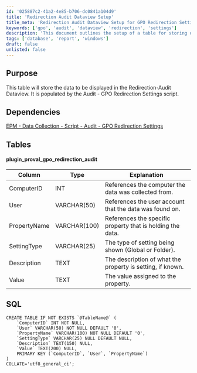 ```yaml
---
id: '025887c2-41a2-4e85-b706-dc0841a104d9'
title: 'Redirection Audit Dataview Setup'
title_meta: 'Redirection Audit Dataview Setup for GPO Redirection Settings'
keywords: ['gpo', 'audit', 'dataview', 'redirection', 'settings']
description: 'This document outlines the setup of a table for storing data displayed in the Redirection-Audit Dataview, populated by the Audit - GPO Redirection Settings script. It includes details on table structure, dependencies, and SQL commands for table creation.'
tags: ['database', 'report', 'windows']
draft: false
unlisted: false
---
```


## Purpose

This table will store the data to be displayed in the Redirection-Audit Dataview. It is populated by the Audit - GPO Redirection Settings script.

## Dependencies

[EPM - Data Collection - Script - Audit - GPO Redirection Settings](<../scripts/Audit - GPO Redirection Settings.md>)

## Tables

#### plugin_proval_gpo_redirection_audit

| Column         | Type          | Explanation                                             |
|----------------|---------------|--------------------------------------------------------|
| ComputerID     | INT           | References the computer the data was collected from.   |
| User           | VARCHAR(50)   | References the user account that the data was found on.|
| PropertyName   | VARCHAR(100)  | References the specific property that is holding the data. |
| SettingType    | VARCHAR(25)   | The type of setting being shown (Global or Folder).    |
| Description     | TEXT          | The description of what the property is setting, if known. |
| Value          | TEXT          | The value assigned to the property.                     |

## SQL

```
CREATE TABLE IF NOT EXISTS `@TableName@` (
    `ComputerID` INT NOT NULL,
    `User` VARCHAR(50) NOT NULL DEFAULT '0',
    `PropertyName` VARCHAR(100) NOT NULL DEFAULT '0',
    `SettingType` VARCHAR(25) NULL DEFAULT NULL,
    `Description` TEXT(150) NULL,
    `Value` TEXT(200) NULL,
    PRIMARY KEY (`ComputerID`, `User`, `PropertyName`)
)
COLLATE='utf8_general_ci';
```


